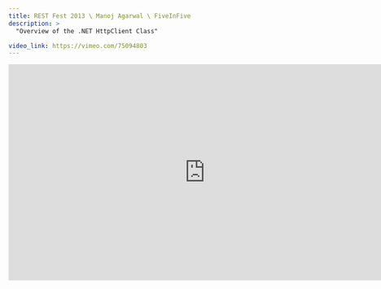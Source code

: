 ```yaml
---
title: REST Fest 2013 \ Manoj Agarwal \ FiveInFive
description: >
  "Overview of the .NET HttpClient Class"

video_link: https://vimeo.com/75094803
---
```

<iframe src="https://player.vimeo.com/video/75094803?title=0&byline=0&portrait=0&badge=0&autopause=0&player_id=0" width="772" height="426" frameborder="0" title="REST Fest 2013 \ Manoj Agarwal \ FiveInFive" webkitallowfullscreen mozallowfullscreen allowfullscreen></iframe>